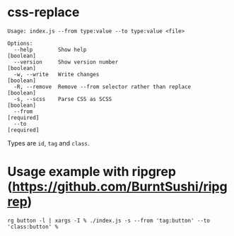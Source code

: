 # css-replace 

```
Usage: index.js --from type:value --to type:value <file>

Options:
  --help        Show help                                              [boolean]
  --version     Show version number                                    [boolean]
  -w, --write   Write changes                                          [boolean]
  -R, --remove  Remove --from selector rather than replace             [boolean]
  -s, --scss    Parse CSS as SCSS                                      [boolean]
  --from                                                              [required]
  --to                                                                [required]
```

Types are `id`, `tag` and `class`.

# Usage example with ripgrep (https://github.com/BurntSushi/ripgrep)

```
rg button -l | xargs -I % ./index.js -s --from 'tag:button' --to 'class:button' %
```
